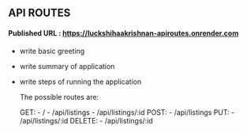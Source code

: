 ## API ROUTES

#### Published URL : https://luckshihaakrishnan-apiroutes.onrender.com



- write basic greeting
- write summary of application
- write steps of running the application

  The possible routes are:

  GET:
      - /
      - /api/listings
      - /api/listings/:id 
  POST:
      - /api/listings
  PUT:
      - /api/listings/:id 
  DELETE:
      - /api/listings/:id 

